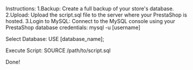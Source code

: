 Instructions:
1.Backup: Create a full backup of your store's database.
2.Upload: Upload the script.sql file to the server where your PrestaShop is hosted.
3.Login to MySQL: Connect to the MySQL console using your PrestaShop database credentials: mysql -u [username]

Select Database: USE [database_name];

Execute Script: SOURCE /path/to/script.sql

Done!

